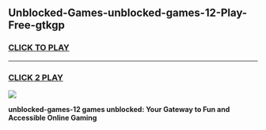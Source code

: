 
## Unblocked-Games-unblocked-games-12-Play-Free-gtkgp
<h3>
<a href="https://premium76.site?title=unblocked-games-12&ref=19M">CLICK TO PLAY</a></h3>
<hr>

<h3>
<a href="https://premium76.site?title=unblocked-games-12&ref=19M">CLICK 2 PLAY</a>
  
</h3>

<a href="https://premium76.site?title=unblocked-games-12&ref=19M"><img src="https://clearcache.store/games.png"></a>


**unblocked-games-12 games unblocked: Your Gateway to Fun and Accessible Online Gaming**
